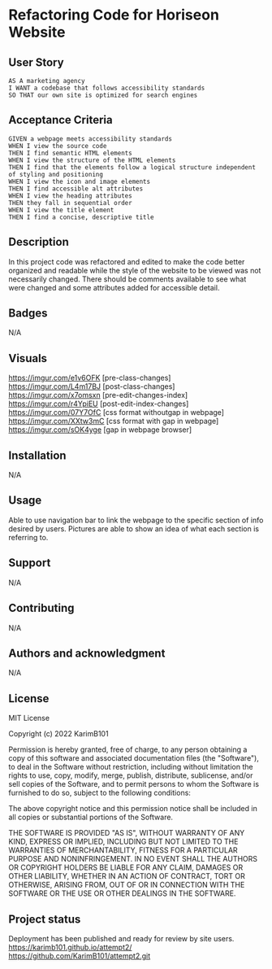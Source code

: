 # Refactoring Code for Horiseon Website

## User Story

```
AS A marketing agency
I WANT a codebase that follows accessibility standards
SO THAT our own site is optimized for search engines
```

## Acceptance Criteria

```
GIVEN a webpage meets accessibility standards
WHEN I view the source code
THEN I find semantic HTML elements
WHEN I view the structure of the HTML elements
THEN I find that the elements follow a logical structure independent of styling and positioning
WHEN I view the icon and image elements
THEN I find accessible alt attributes
WHEN I view the heading attributes
THEN they fall in sequential order
WHEN I view the title element
THEN I find a concise, descriptive title
```

## Description
In this project code was refactored and edited to make the code better organized and readable while the style of the website to be viewed was not necessarily changed. There should be comments available to see what were changed and some attributes added for accessible detail. 

## Badges
N/A

## Visuals
https://imgur.com/e1v6OFK [pre-class-changes]
https://imgur.com/L4m17BJ [post-class-changes]
https://imgur.com/x7omsxn [pre-edit-changes-index]
https://imgur.com/r4YpiEU [post-edit-index-changes]
https://imgur.com/07Y7OfC [css format withoutgap in webpage] 
https://imgur.com/XXtw3mC [css format with gap in webpage]
https://imgur.com/sOK4yge [gap in webpage browser]

## Installation
N/A

## Usage
Able to use navigation bar to link the webpage to the specific section of info desired by users. Pictures are able to show an idea of what each section is referring to. 

## Support
N/A

## Contributing
N/A

## Authors and acknowledgment
N/A

## License
MIT License

Copyright (c) 2022 KarimB101

Permission is hereby granted, free of charge, to any person obtaining a copy of this software and associated documentation files (the "Software"), to deal in the Software without restriction, including without limitation the rights to use, copy, modify, merge, publish, distribute, sublicense, and/or sell copies of the Software, and to permit persons to whom the Software is furnished to do so, subject to the following conditions:

The above copyright notice and this permission notice shall be included in all copies or substantial portions of the Software.

THE SOFTWARE IS PROVIDED "AS IS", WITHOUT WARRANTY OF ANY KIND, EXPRESS OR IMPLIED, INCLUDING BUT NOT LIMITED TO THE WARRANTIES OF MERCHANTABILITY, FITNESS FOR A PARTICULAR PURPOSE AND NONINFRINGEMENT. IN NO EVENT SHALL THE AUTHORS OR COPYRIGHT HOLDERS BE LIABLE FOR ANY CLAIM, DAMAGES OR OTHER LIABILITY, WHETHER IN AN ACTION OF CONTRACT, TORT OR OTHERWISE, ARISING FROM, OUT OF OR IN CONNECTION WITH THE SOFTWARE OR THE USE OR OTHER DEALINGS IN THE SOFTWARE.

## Project status
Deployment has been published and ready for review by site users.
https://karimb101.github.io/attempt2/ 
https://github.com/KarimB101/attempt2.git 

